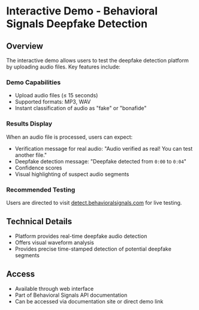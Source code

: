 # Interactive Demo - Behavioral Signals Deepfake Detection

## Overview
The interactive demo allows users to test the deepfake detection platform by uploading audio files. Key features include:

### Demo Capabilities
- Upload audio files (≤ 15 seconds)
- Supported formats: MP3, WAV
- Instant classification of audio as "fake" or "bonafide"

### Results Display
When an audio file is processed, users can expect:
- Verification message for real audio: "Audio verified as real! You can test another file."
- Deepfake detection message: "Deepfake detected from `0:00` to `0:04`"
- Confidence scores
- Visual highlighting of suspect audio segments

### Recommended Testing
Users are directed to visit [detect.behavioralsignals.com](https://detect.behavioralsignals.com/) for live testing.

## Technical Details
- Platform provides real-time deepfake audio detection
- Offers visual waveform analysis
- Provides precise time-stamped detection of potential deepfake segments

## Access
- Available through web interface
- Part of Behavioral Signals API documentation
- Can be accessed via documentation site or direct demo link
